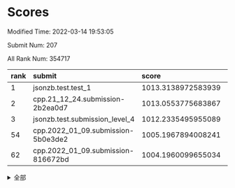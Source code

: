 # Scores

Modified Time: 2022-03-14 19:53:05

Submit Num: 207

All Rank Num: 354717

| rank |               submit               |       score        |       sigma        | pk_num |
| :--- | :--------------------------------- | :----------------- | :----------------- | :----- |
| 1    | jsonzb.test.test_1                 | 1013.3138972583939 | 0.8218323914956347 | 6852   |
| 2    | cpp.21_12_24.submission-2b2ea0d7   | 1013.0553775683867 | 0.8305607282672176 | 6857   |
| 3    | jsonzb.test.submission_level_4     | 1012.2335495955089 | 0.79175431540268   | 6858   |
| 54   | cpp.2022_01_09.submission-5b0e3de2 | 1005.1967894008241 | 0.7289029155890739 | 6856   |
| 62   | cpp.2022_01_09.submission-816672bd | 1004.1960099655034 | 0.7254024143119651 | 6853   |


<details>
<summary>全部</summary>

| rank |                 submit                 |       score        |       sigma        | pk_num |
| :--- | :------------------------------------- | :----------------- | :----------------- | :----- |
| 1    | jsonzb.test.test_1                     | 1013.3138972583939 | 0.8218323914956347 | 6852   |
| 2    | cpp.21_12_24.submission-2b2ea0d7       | 1013.0553775683867 | 0.8305607282672176 | 6857   |
| 3    | jsonzb.test.submission_level_4         | 1012.2335495955089 | 0.79175431540268   | 6858   |
| 4    | gobigger.level_3.submission_level_3_47 | 1011.9455150572253 | 0.8072412600744072 | 6857   |
| 5    | gobigger.level_3.submission_level_3_12 | 1011.4326251233765 | 0.8002255348844688 | 6855   |
| 6    | gobigger.level_3.submission_level_3_30 | 1011.3667167749904 | 0.7572367339361953 | 6851   |
| 7    | gobigger.level_3.submission_level_3_20 | 1011.2804531691786 | 0.7503351943647005 | 6855   |
| 8    | gobigger.level_3.submission_level_3_43 | 1011.2436375054904 | 0.8078470154518316 | 6853   |
| 9    | gobigger.level_3.submission_level_3_2  | 1011.0080307914923 | 0.7681455749414761 | 6855   |
| 10   | gobigger.level_3.submission_level_3_34 | 1010.9842716278774 | 0.7575008476073919 | 6854   |
| 11   | gobigger.level_3.submission_level_3_36 | 1010.8808236008196 | 0.7588142963013845 | 6854   |
| 12   | gobigger.level_3.submission_level_3_18 | 1010.8790804030324 | 0.7516446355158524 | 6853   |
| 13   | gobigger.level_3.submission_level_3_5  | 1010.8399920591081 | 0.7650574498495831 | 6855   |
| 14   | gobigger.level_3.submission_level_3_41 | 1010.7360564958132 | 0.7629582386619999 | 6857   |
| 15   | gobigger.level_3.submission_level_3_27 | 1010.7229065335907 | 0.7714579992682619 | 6850   |
| 16   | gobigger.level_3.submission_level_3_40 | 1010.7091752790184 | 0.7550995529731985 | 6855   |
| 17   | gobigger.level_3.submission_level_3_49 | 1010.6006818552331 | 0.7748529855188745 | 6854   |
| 18   | gobigger.level_3.submission_level_3_29 | 1010.5979473268228 | 0.7603904352234686 | 6853   |
| 19   | gobigger.level_3.submission_level_3_31 | 1010.5174947603296 | 0.7704081589153783 | 6858   |
| 20   | gobigger.level_3.submission_level_3_19 | 1010.5154757741309 | 0.7791835199055946 | 6849   |
| 21   | gobigger.level_3.submission_level_3_8  | 1010.4632314771324 | 0.7784952165182454 | 6858   |
| 22   | gobigger.level_3.submission_level_3_37 | 1010.4499235332017 | 0.7508803824765967 | 6856   |
| 23   | gobigger.level_3.submission_level_3_42 | 1010.3456059501242 | 0.7426244461716676 | 6853   |
| 24   | gobigger.level_3.submission_level_3_22 | 1010.3366652070364 | 0.7624097969671908 | 6852   |
| 25   | gobigger.level_3.submission_level_3_48 | 1010.3302743514    | 0.7629491806796065 | 6857   |
| 26   | gobigger.level_3.submission_level_3_24 | 1010.323779293627  | 0.7418937260905111 | 6855   |
| 27   | gobigger.level_3.submission_level_3_6  | 1010.2986112914518 | 0.7677542237267763 | 6854   |
| 28   | gobigger.level_3.submission_level_3_11 | 1010.2560832688688 | 0.7606348049704857 | 6852   |
| 29   | gobigger.level_3.submission_level_3_4  | 1010.2449507917352 | 0.7571885435398041 | 6855   |
| 30   | gobigger.level_3.submission_level_3_33 | 1010.1400241094207 | 0.7528771773009268 | 6855   |
| 31   | gobigger.level_3.submission_level_3_15 | 1010.0995288408566 | 0.7553491850926592 | 6848   |
| 32   | gobigger.level_3.submission_level_3_1  | 1009.9537413144185 | 0.7494602785717983 | 6857   |
| 33   | gobigger.level_3.submission_level_3_7  | 1009.9500089572682 | 0.7476437425781922 | 6854   |
| 34   | gobigger.level_3.submission_level_3_38 | 1009.828201394925  | 0.7807704893648674 | 6855   |
| 35   | gobigger.level_3.submission_level_3_14 | 1009.766095070645  | 0.7752280567677483 | 6854   |
| 36   | gobigger.level_3.submission_level_3_26 | 1009.7655048029036 | 0.7576024046648043 | 6856   |
| 37   | gobigger.level_3.submission_level_3_13 | 1009.7373700081139 | 0.7641772742573115 | 6851   |
| 38   | gobigger.level_3.submission_level_3_9  | 1009.7354716053364 | 0.7695542211292326 | 6855   |
| 39   | gobigger.level_3.submission_level_3_44 | 1009.7175109777627 | 0.7290755767800108 | 6854   |
| 40   | gobigger.level_3.submission_level_3_10 | 1009.6971472976932 | 0.786625676220118  | 6857   |
| 41   | gobigger.level_3.submission_level_3_35 | 1009.6560106374833 | 0.7457271056754203 | 6854   |
| 42   | gobigger.level_3.submission_level_3_3  | 1009.5981840321481 | 0.7612651415284527 | 6860   |
| 43   | gobigger.level_3.submission_level_3_28 | 1009.4868565280543 | 0.7405215066485876 | 6858   |
| 44   | gobigger.level_3.submission_level_3_32 | 1009.4120427779202 | 0.7552761022483385 | 6857   |
| 45   | gobigger.level_3.submission_level_3_21 | 1009.3974045002471 | 0.745518093593913  | 6854   |
| 46   | gobigger.level_3.submission_level_3_16 | 1009.3742336050699 | 0.789905117102112  | 6859   |
| 47   | gobigger.level_3.submission_level_3_45 | 1009.2611402663659 | 0.7589994346183212 | 6859   |
| 48   | gobigger.level_3.submission_level_3_0  | 1009.0407163050976 | 0.7519674615211492 | 6857   |
| 49   | gobigger.level_3.submission_level_3_17 | 1009.0244534784459 | 0.7669612732148744 | 6855   |
| 50   | gobigger.level_3.submission_level_3_23 | 1008.9334555748086 | 0.7319247624158495 | 6852   |
| 51   | gobigger.level_3.submission_level_3_39 | 1008.6493705041349 | 0.7592651625033977 | 6854   |
| 52   | gobigger.level_3.submission_level_3_25 | 1008.3419661994305 | 0.7375122319320695 | 6851   |
| 53   | gobigger.level_3.submission_level_3_46 | 1008.3324366520383 | 0.7498938168785523 | 6851   |
| 54   | cpp.2022_01_09.submission-5b0e3de2     | 1005.1967894008241 | 0.7289029155890739 | 6856   |
| 55   | gobigger.level_1.submission_level_1_41 | 1005.0826195680697 | 0.7157617214288436 | 6848   |
| 56   | gobigger.level_1.submission_level_1_35 | 1004.8274431896094 | 0.7409917545196781 | 6854   |
| 57   | gobigger.level_1.submission_level_1_49 | 1004.7533141518335 | 0.7210956050907389 | 6854   |
| 58   | gobigger.level_1.submission_level_1_9  | 1004.663152358128  | 0.7156724401144393 | 6851   |
| 59   | gobigger.level_1.submission_level_1_13 | 1004.6263808697333 | 0.7165959301266104 | 6853   |
| 60   | gobigger.level_1.submission_level_1_18 | 1004.620369109944  | 0.7258861157868404 | 6853   |
| 61   | gobigger.level_1.submission_level_1_34 | 1004.4613483974548 | 0.7172355373623337 | 6854   |
| 62   | cpp.2022_01_09.submission-816672bd     | 1004.1960099655034 | 0.7254024143119651 | 6853   |
| 63   | gobigger.level_1.submission_level_1_11 | 1004.1345061574729 | 0.7202069336266043 | 6855   |
| 64   | gobigger.level_1.submission_level_1_44 | 1003.964810789679  | 0.7071626568763897 | 6858   |
| 65   | gobigger.level_1.submission_level_1_0  | 1003.9170414973121 | 0.7233919057212178 | 6853   |
| 66   | gobigger.level_1.submission_level_1_42 | 1003.8629086241996 | 0.7104752567616579 | 6859   |
| 67   | gobigger.level_1.submission_level_1_16 | 1003.8357774597379 | 0.7240248252027288 | 6856   |
| 68   | gobigger.level_1.submission_level_1_2  | 1003.8308032597789 | 0.7148968446485325 | 6849   |
| 69   | gobigger.level_1.submission_level_1_29 | 1003.7900556946223 | 0.7196063107102489 | 6856   |
| 70   | gobigger.level_1.submission_level_1_32 | 1003.7844744481956 | 0.7109658271863082 | 6855   |
| 71   | gobigger.level_1.submission_level_1_4  | 1003.7432259699109 | 0.7083564796763554 | 6851   |
| 72   | gobigger.level_1.submission_level_1_21 | 1003.6638114885523 | 0.7236005740450397 | 6849   |
| 73   | gobigger.level_1.submission_level_1_3  | 1003.6590729046034 | 0.7216210537326835 | 6852   |
| 74   | gobigger.level_1.submission_level_1_27 | 1003.6189356684017 | 0.7160111117223443 | 6854   |
| 75   | gobigger.level_1.submission_level_1_33 | 1003.6162482152625 | 0.7106256584044667 | 6848   |
| 76   | gobigger.level_1.submission_level_1_30 | 1003.6151562449246 | 0.711806373640249  | 6850   |
| 77   | gobigger.level_1.submission_level_1_25 | 1003.6065173326706 | 0.7167264760468783 | 6853   |
| 78   | gobigger.level_1.submission_level_1_23 | 1003.600782330963  | 0.7055277368930244 | 6850   |
| 79   | gobigger.level_1.submission_level_1_36 | 1003.5680177795716 | 0.7222449076370482 | 6857   |
| 80   | gobigger.level_1.submission_level_1_46 | 1003.5508421353378 | 0.7200336369444886 | 6857   |
| 81   | gobigger.level_1.submission_level_1_5  | 1003.3650937361368 | 0.7210198035901387 | 6851   |
| 82   | gobigger.level_1.submission_level_1_28 | 1003.3309451344202 | 0.7101442888064889 | 6856   |
| 83   | gobigger.level_1.submission_level_1_14 | 1003.3305885630921 | 0.6988282736204714 | 6850   |
| 84   | gobigger.level_1.submission_level_1_6  | 1003.2406357427402 | 0.7100355139218053 | 6855   |
| 85   | gobigger.level_1.submission_level_1_26 | 1003.2181112404494 | 0.7145479098410161 | 6851   |
| 86   | gobigger.level_1.submission_level_1_47 | 1003.1387583572986 | 0.7247913132889167 | 6855   |
| 87   | gobigger.level_1.submission_level_1_12 | 1003.127797377684  | 0.7199746496964835 | 6851   |
| 88   | gobigger.level_1.submission_level_1_19 | 1003.0471762600691 | 0.7259941018509921 | 6858   |
| 89   | gobigger.level_1.submission_level_1_8  | 1003.0205630168183 | 0.7221979786618388 | 6851   |
| 90   | gobigger.level_1.submission_level_1_38 | 1003.0114591047737 | 0.7140690907237103 | 6854   |
| 91   | gobigger.level_1.submission_level_1_48 | 1002.8966053486474 | 0.7059290486553867 | 6857   |
| 92   | gobigger.level_1.submission_level_1_1  | 1002.887371987985  | 0.7266488309609376 | 6854   |
| 93   | gobigger.level_1.submission_level_1_40 | 1002.8432862925649 | 0.7228721414195539 | 6857   |
| 94   | gobigger.level_1.submission_level_1_31 | 1002.7900401198209 | 0.7197001632370716 | 6850   |
| 95   | gobigger.level_1.submission_level_1_17 | 1002.7749194020579 | 0.7090040526705894 | 6850   |
| 96   | gobigger.level_1.submission_level_1_39 | 1002.5548025034907 | 0.7144198636242178 | 6854   |
| 97   | gobigger.level_1.submission_level_1_20 | 1002.3383714929577 | 0.7159340452304845 | 6859   |
| 98   | gobigger.level_1.submission_level_1_10 | 1002.3366451736658 | 0.7138225366764155 | 6850   |
| 99   | gobigger.level_1.submission_level_1_7  | 1002.2899221471295 | 0.7096964515216617 | 6850   |
| 100  | gobigger.level_1.submission_level_1_37 | 1002.2072570210935 | 0.7209350443491217 | 6851   |
| 101  | gobigger.level_1.submission_level_1_43 | 1002.2012663570898 | 0.7172570796110358 | 6851   |
| 102  | gobigger.level_1.submission_level_1_24 | 1002.1651518901587 | 0.7087321326978084 | 6857   |
| 103  | gobigger.level_1.submission_level_1_15 | 1001.7941106668701 | 0.7143129581558118 | 6859   |
| 104  | gobigger.level_1.submission_level_1_22 | 1001.7544804587956 | 0.7117969208448484 | 6857   |
| 105  | gobigger.level_1.submission_level_1_45 | 1001.5676838518181 | 0.7145512056038936 | 6860   |
| 106  | gobigger.random.submission_random_40   | 997.2898138094646  | 0.713744917287656  | 6855   |
| 107  | gobigger.random.submission_random_16   | 997.1611157086693  | 0.7039472338473269 | 6858   |
| 108  | gobigger.random.submission_random_26   | 997.0816703410135  | 0.7008491801393228 | 6855   |
| 109  | gobigger.random.submission_random_43   | 996.9382858490551  | 0.708537421068095  | 6859   |
| 110  | gobigger.random.submission_random_19   | 996.8451043709364  | 0.706747800527113  | 6857   |
| 111  | gobigger.random.submission_random_36   | 996.8203559834857  | 0.7098980065678514 | 6857   |
| 112  | gobigger.random.submission_random_8    | 996.8114403331558  | 0.7058838790870946 | 6847   |
| 113  | gobigger.random.submission_random_17   | 996.6830811955996  | 0.7147489358457064 | 6848   |
| 114  | gobigger.random.submission_random_35   | 996.6493552170297  | 0.7148669886554562 | 6853   |
| 115  | gobigger.random.submission_random_48   | 996.5831573103761  | 0.7202762709537851 | 6853   |
| 116  | gobigger.random.submission_random_29   | 996.5829242959155  | 0.7245018567113247 | 6852   |
| 117  | gobigger.random.submission_random_13   | 996.5770544027939  | 0.7150507841208666 | 6854   |
| 118  | gobigger.random.submission_random_46   | 996.5590798240758  | 0.6950418203008962 | 6858   |
| 119  | gobigger.random.submission_random_24   | 996.4991314188343  | 0.7286768521199377 | 6859   |
| 120  | gobigger.random.submission_random_21   | 996.4777200227494  | 0.7076257965100368 | 6856   |
| 121  | gobigger.random.submission_random_28   | 996.4728836268093  | 0.7049411816585601 | 6851   |
| 122  | gobigger.random.submission_random_41   | 996.4051690660318  | 0.7056641958965245 | 6850   |
| 123  | gobigger.random.submission_random_6    | 996.3916522905262  | 0.7174236592512747 | 6855   |
| 124  | gobigger.random.submission_random_20   | 996.3760262265369  | 0.7159169441272651 | 6852   |
| 125  | gobigger.random.submission_random_33   | 996.3681454979906  | 0.7068790222094976 | 6854   |
| 126  | gobigger.random.submission_random_14   | 996.3070552967745  | 0.7082891111714387 | 6859   |
| 127  | gobigger.random.submission_random_11   | 996.264589827482   | 0.7033329304049786 | 6854   |
| 128  | gobigger.random.submission_random_39   | 996.2136018524413  | 0.710737181248176  | 6855   |
| 129  | gobigger.random.submission_random_0    | 996.1297509519808  | 0.707159865845838  | 6857   |
| 130  | gobigger.random.submission_random_4    | 996.1103119468564  | 0.7081413822331993 | 6854   |
| 131  | gobigger.random.submission_random_38   | 996.0864453283358  | 0.7092566090226615 | 6850   |
| 132  | gobigger.random.submission_random_37   | 995.8877719339762  | 0.7011443020902934 | 6855   |
| 133  | gobigger.random.submission_random_42   | 995.7358802965645  | 0.7166604189051398 | 6855   |
| 134  | gobigger.random.submission_random_22   | 995.7224515927642  | 0.7407420335573051 | 6857   |
| 135  | gobigger.random.submission_random_2    | 995.7138167119241  | 0.7327150922751626 | 6855   |
| 136  | gobigger.random.submission_random_32   | 995.7136465941077  | 0.7148347431512908 | 6855   |
| 137  | gobigger.random.submission_random_25   | 995.7113041067756  | 0.7056582194952771 | 6850   |
| 138  | gobigger.random.submission_random_23   | 995.6914577222323  | 0.7091356983376303 | 6858   |
| 139  | gobigger.random.submission_random_34   | 995.6441606142605  | 0.7061294312429567 | 6850   |
| 140  | gobigger.random.submission_random_47   | 995.6275141903242  | 0.6994071913004614 | 6852   |
| 141  | gobigger.random.submission_random_12   | 995.5868798867884  | 0.712563016245506  | 6856   |
| 142  | gobigger.random.submission_random_49   | 995.4640958967726  | 0.7382398021089946 | 6858   |
| 143  | gobigger.random.submission_random_44   | 995.3863218818906  | 0.716102645293758  | 6855   |
| 144  | gobigger.random.submission_random_30   | 995.2953814637773  | 0.7047758381441155 | 6847   |
| 145  | gobigger.random.submission_random_5    | 995.2754355546681  | 0.7167719881448452 | 6857   |
| 146  | gobigger.random.submission_random_31   | 995.2608403305287  | 0.6976222927801082 | 6854   |
| 147  | gobigger.random.submission_random_9    | 995.1525171822861  | 0.7007610999137908 | 6857   |
| 148  | gobigger.random.submission_random_18   | 995.1326877399117  | 0.7045896046087183 | 6853   |
| 149  | gobigger.random.submission_random_45   | 995.0375698789155  | 0.7096495175689255 | 6855   |
| 150  | gobigger.random.submission_random_15   | 994.97509420174    | 0.7247073521639105 | 6857   |
| 151  | gobigger.random.submission_random_10   | 994.9547624004659  | 0.7114738685690443 | 6858   |
| 152  | gobigger.random.submission_random_27   | 994.9372066133059  | 0.7097142089936069 | 6860   |
| 153  | gobigger.random.submission_random_1    | 994.7979881714551  | 0.7056606046531214 | 6854   |
| 154  | gobigger.random.submission_random_3    | 994.7776833204862  | 0.7259191810802352 | 6860   |
| 155  | gobigger.random.submission_random_7    | 994.7372642922913  | 0.7095053069891518 | 6852   |
| 156  | gobigger.level_2.submission_level_2_45 | 994.5275427748363  | 0.7478326840249665 | 6850   |
| 157  | gobigger.level_2.submission_level_2_20 | 994.3908334129068  | 0.7216752329224808 | 6852   |
| 158  | gobigger.level_2.submission_level_2_46 | 993.8221029258881  | 0.7210227026471903 | 6857   |
| 159  | gobigger.level_2.submission_level_2_11 | 993.7377233852703  | 0.7376028694424461 | 6851   |
| 160  | gobigger.level_2.submission_level_2_42 | 993.3722864997719  | 0.7451988403021411 | 6852   |
| 161  | gobigger.level_2.submission_level_2_35 | 993.2450687841313  | 0.7455060478457267 | 6853   |
| 162  | gobigger.level_2.submission_level_2_39 | 993.1056908583591  | 0.7328497757004833 | 6857   |
| 163  | gobigger.level_2.submission_level_2_2  | 992.8270957176836  | 0.7480594918587173 | 6852   |
| 164  | gobigger.level_2.submission_level_2_47 | 992.7622831400386  | 0.7334942350996702 | 6853   |
| 165  | gobigger.level_2.submission_level_2_24 | 992.6163134953915  | 0.7488112236503112 | 6854   |
| 166  | gobigger.level_2.submission_level_2_26 | 992.5568310899868  | 0.7640582227242779 | 6857   |
| 167  | gobigger.level_2.submission_level_2_43 | 992.5204961211966  | 0.740309115567836  | 6853   |
| 168  | gobigger.level_2.submission_level_2_16 | 992.3827109280876  | 0.7451633484800049 | 6857   |
| 169  | gobigger.level_2.submission_level_2_0  | 992.38040900532    | 0.7255660928721064 | 6852   |
| 170  | gobigger.level_2.submission_level_2_13 | 992.3774703716309  | 0.7454027990054243 | 6857   |
| 171  | gobigger.level_2.submission_level_2_34 | 992.3309580134484  | 0.7520138873303973 | 6852   |
| 172  | gobigger.level_2.submission_level_2_41 | 992.1793258671765  | 0.7393796428762126 | 6853   |
| 173  | gobigger.level_2.submission_level_2_18 | 992.1730501388685  | 0.753347915817914  | 6857   |
| 174  | gobigger.level_2.submission_level_2_33 | 992.14570055026    | 0.7540745259514149 | 6852   |
| 175  | gobigger.level_2.submission_level_2_28 | 992.1064112398697  | 0.7545437389097055 | 6857   |
| 176  | gobigger.level_2.submission_level_2_22 | 992.1043293392318  | 0.7591453975389113 | 6856   |
| 177  | gobigger.level_2.submission_level_2_17 | 992.0189889600531  | 0.7375397000188226 | 6852   |
| 178  | gobigger.level_2.submission_level_2_30 | 991.9282255241213  | 0.7471751717722356 | 6856   |
| 179  | gobigger.level_2.submission_level_2_31 | 991.9240661224953  | 0.7355274182703971 | 6854   |
| 180  | gobigger.level_2.submission_level_2_3  | 991.9134782609046  | 0.7281333049769998 | 6858   |
| 181  | gobigger.level_2.submission_level_2_44 | 991.8932092734868  | 0.7479927716479786 | 6854   |
| 182  | gobigger.level_2.submission_level_2_6  | 991.8310887699686  | 0.7354212995551067 | 6859   |
| 183  | gobigger.level_2.submission_level_2_27 | 991.8278978719031  | 0.7619625974701457 | 6856   |
| 184  | gobigger.level_2.submission_level_2_7  | 991.7784394534249  | 0.7521220872590161 | 6857   |
| 185  | gobigger.level_2.submission_level_2_10 | 991.7671688388241  | 0.7478996903527035 | 6852   |
| 186  | gobigger.level_2.submission_level_2_12 | 991.7365790472809  | 0.7541986016715165 | 6857   |
| 187  | gobigger.level_2.submission_level_2_19 | 991.684331521199   | 0.7521831604844168 | 6857   |
| 188  | gobigger.level_2.submission_level_2_32 | 991.6547363126776  | 0.7514420083288609 | 6855   |
| 189  | gobigger.level_2.submission_level_2_15 | 991.6077670509669  | 0.7406543563864489 | 6859   |
| 190  | gobigger.level_2.submission_level_2_21 | 991.5145155429253  | 0.7549545202129216 | 6855   |
| 191  | gobigger.level_2.submission_level_2_14 | 991.4929282004333  | 0.7307310791561459 | 6852   |
| 192  | gobigger.level_2.submission_level_2_37 | 991.491473325603   | 0.7650891447908664 | 6854   |
| 193  | gobigger.level_2.submission_level_2_1  | 991.4762435203776  | 0.7557910284504205 | 6858   |
| 194  | gobigger.level_2.submission_level_2_36 | 991.4415813961544  | 0.7478809623061526 | 6857   |
| 195  | gobigger.level_2.submission_level_2_5  | 991.4075243577045  | 0.7321258204568857 | 6858   |
| 196  | gobigger.level_2.submission_level_2_40 | 991.1850919808177  | 0.7624127620865542 | 6857   |
| 197  | gobigger.level_2.submission_level_2_49 | 991.1528808626789  | 0.7494602319388224 | 6852   |
| 198  | gobigger.level_2.submission_level_2_48 | 991.1328905318458  | 0.7503077809950381 | 6856   |
| 199  | gobigger.level_2.submission_level_2_25 | 990.9622024075854  | 0.773708783491668  | 6849   |
| 200  | gobigger.level_2.submission_level_2_23 | 990.6546003299156  | 0.7473812938516133 | 6860   |
| 201  | gobigger.level_2.submission_level_2_8  | 990.5293446273552  | 0.7644107613121286 | 6856   |
| 202  | gobigger.level_2.submission_level_2_4  | 990.2361676644819  | 0.7649599321505937 | 6855   |
| 203  | gobigger.level_2.submission_level_2_29 | 990.0656279773157  | 0.7792517352035374 | 6862   |
| 204  | gobigger.level_2.submission_level_2_38 | 989.6093424237015  | 0.7781704304313514 | 6858   |
| 205  | gobigger.level_2.submission_level_2_9  | 989.5541289316357  | 0.7699885798152679 | 6852   |
| 206  | gobigger.none.submission_none_1        | 974.9570191866964  | 1.579869659659797  | 6854   |
| 207  | gobigger.none.submission_none_0        | 974.6691999796383  | 1.6758135547525628 | 6854   |

</details>